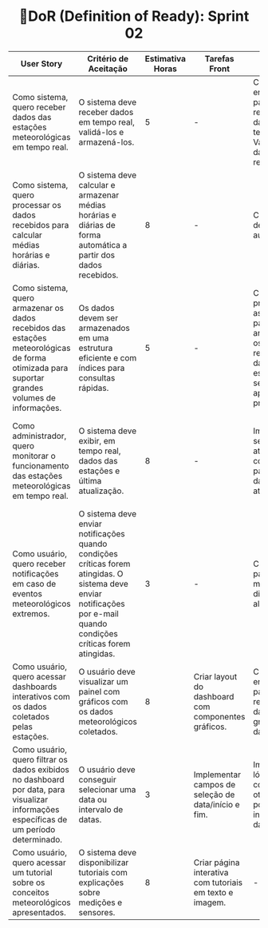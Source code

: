 <h1 style="text-align: center;">📌DoR (Definition of Ready): Sprint 02</h1>

<table>
  <thead>
    <tr>
      <th>User Story</th>
      <th>Critério de Aceitação</th>
      <th>Estimativa Horas</th>
      <th>Tarefas Front</th>
      <th>Tarefas Back</th>
      <th>Tarefas BD</th>
    </tr>
  </thead>
  <tbody>
    <tr>
      <td>Como sistema, quero receber dados das estações meteorológicas em tempo real.</td>
      <td>O sistema deve receber dados em tempo real, validá-los e armazená-los.</td>
      <td>5</td>
      <td>-</td>
      <td>Criar endpoint para receber dados em tempo real. Validar dados recebidos.</td>
      <td>Criar estrutura de tabela para armazenar dados em tempo real com performance.</td>
    </tr>
    <tr>
      <td>Como sistema, quero processar os dados recebidos para calcular médias horárias e diárias.</td>
      <td>O sistema deve calcular e armazenar médias horárias e diárias de forma automática a partir dos dados recebidos.</td>
      <td>8</td>
      <td>-</td>
      <td>Criar rotinas de cálculo automático.</td>
      <td>Criar tabelas específicas para armazenar médias horárias e diárias.</td>
    </tr>
    <tr>
      <td>Como sistema, quero armazenar os dados recebidos das estações meteorológicas de forma otimizada para suportar grandes volumes de informações.</td>
      <td>Os dados devem ser armazenados em uma estrutura eficiente e com índices para consultas rápidas.</td>
      <td>5</td>
      <td>-</td>
      <td>Criar processo assíncrono para armazenar os dados recebidos das estações sem travar a aplicação principal.</td>
      <td>Criar índices nos campos de data e identificador da estação para acelerar as consultas filtradas.</td>
    </tr>
    <tr>
      <td>Como administrador, quero monitorar o funcionamento das estações meteorológicas em tempo real.</td>
      <td>O sistema deve exibir, em tempo real, dados das estações e última atualização.</td>
      <td>8</td>
      <td>-</td>
      <td>Implementar serviço de atualização contínua para enviar dados atualizados.</td>
      <td>Realizar consultas em tempo real para verificar status e última transmissão de cada estação.</td>
    </tr>
    <tr>
      <td>Como usuário, quero receber notificações em caso de eventos meteorológicos extremos.</td>
      <td>O sistema deve enviar notificações quando condições críticas forem atingidas.
      O sistema deve enviar notificações por e-mail quando condições críticas forem atingidas.</td>
      <td>3</td>
      <td>-</td>
      <td>Criar lógica para monitorar e disparar alertas.</td>
      <td>Registrar notificações e condições que as dispararam.</td>
    </tr>
    <tr>
      <td>Como usuário, quero acessar dashboards interativos com os dados coletados pelas estações.</td>
      <td>O usuário deve visualizar um painel com gráficos com os dados meteorológicos coletados.</td>
      <td>8</td>
      <td>Criar layout do dashboard com componentes gráficos.</td>
      <td>Criar endpoint para retornar os dados dos gráficos da dashboard</td>
      <td>-</td>
    </tr>
    <tr>
      <td>Como usuário, quero filtrar os dados exibidos no dashboard por data, para visualizar informações específicas de um período determinado.</td>
      <td>O usuário deve conseguir selecionar uma data ou intervalo de datas.</td>
      <td>3</td>
      <td>Implementar campos de seleção de data/início e fim.</td>
      <td>Implementar lógica de consulta otimizada por intervalo de datas.</td>
      <td>-</td>
    </tr>
    <tr>
      <td>Como usuário, quero acessar um tutorial sobre os conceitos meteorológicos apresentados.</td>
      <td>O sistema deve disponibilizar tutoriais com explicações sobre medições e sensores.</td>
      <td>8</td>
      <td>Criar página interativa com tutoriais em texto e imagem.</td>
      <td>-</td>
      <td>-</td>
    </tr>
  </tbody>
</table>
